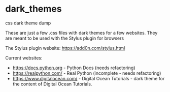 # dark_themes
css dark theme dump

These are just a few .css files with dark themes for a few websites. They are meant to be used with the Stylus plugin for browsers

The Stylus plugin website: https://add0n.com/stylus.html

Current websites:

- https://docs.python.org - Python Docs (needs refactoring)
- https://realpython.com/ - Real Python (incomplete - needs refactoring)
- https://www.digitalocean.com/ - Digital Ocean Tutorials - dark theme for the content of Digital Ocean Tutorials.
